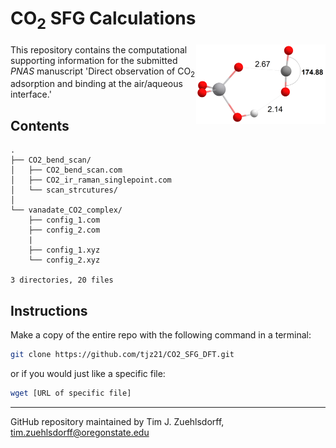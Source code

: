 # CO<sub>2</sub> SFG Calculations

<img align='right' src='https://github.com/tjz21/CO2_SFG_DFT/blob/main/vanadate.png' width = "207" height = "127"> 

This repository contains the computational supporting information for the submitted *PNAS* manuscript 'Direct observation of CO<sub>2</sub> adsorption and binding at the air/aqueous interface.'

## Contents
```
.
├── CO2_bend_scan/
│   ├── CO2_bend_scan.com
│   ├── CO2_ir_raman_singlepoint.com
│   └── scan_strcutures/
│   
└── vanadate_CO2_complex/
    ├── config_1.com
    ├── config_2.com
    |
    ├── config_1.xyz
    └── config_2.xyz

3 directories, 20 files
```
## Instructions

Make a copy of the entire repo with the following command in a terminal:
```bash
git clone https://github.com/tjz21/CO2_SFG_DFT.git
```

or if you would just like a specific file:
```bash
wget [URL of specific file]
```


---
GitHub repository maintained by Tim J. Zuehlsdorff, tim.zuehlsdorff@oregonstate.edu
